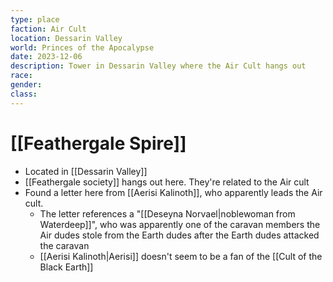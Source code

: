 ```yaml
---
type: place
faction: Air Cult
location: Dessarin Valley
world: Princes of the Apocalypse
date: 2023-12-06
description: Tower in Dessarin Valley where the Air Cult hangs out
race: 
gender: 
class:
---
```

# [[Feathergale Spire]]

- Located in [[Dessarin Valley]]
- [[Feathergale society]] hangs out here. They're related to the Air cult
- Found a letter here from [[Aerisi Kalinoth]], who apparently leads the Air cult.
	- The letter references a "[[Deseyna Norvael|noblewoman from Waterdeep]]", who was apparently one of the caravan members the Air dudes stole from the Earth dudes after the Earth dudes attacked the caravan
	- [[Aerisi Kalinoth|Aerisi]] doesn't seem to be a fan of the [[Cult of the Black Earth]]

